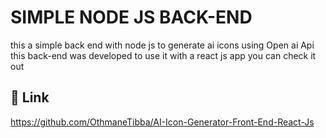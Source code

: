 
# SIMPLE NODE JS BACK-END

this a simple back end with node js to generate ai icons using Open ai Api
this back-end was developed to use it with a react js app
you can check it out 



## 🔗 Link
https://github.com/OthmaneTibba/AI-Icon-Generator-Front-End-React-Js




